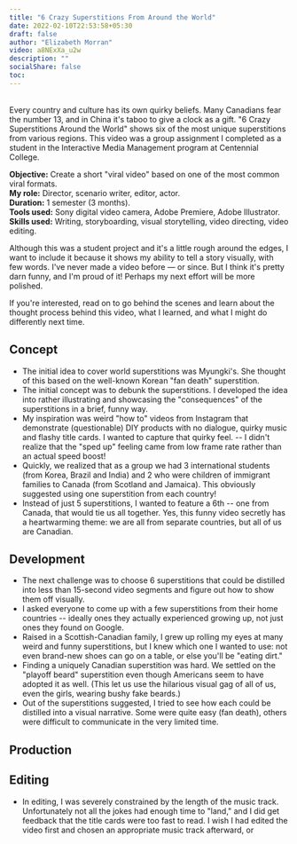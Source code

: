 ```yaml
---
title: "6 Crazy Superstitions From Around the World"
date: 2022-02-10T22:53:58+05:30
draft: false
author: "Elizabeth Morran"
video: a8NExXa_u2w
description: ""
socialShare: false
toc: 
---
```

&nbsp;  
Every country and culture has its own quirky beliefs. Many Canadians fear the number 13, and in China it's taboo to give a clock as a gift. "6 Crazy Superstitions Around the World" shows six of the most unique superstitions from various regions. This video was a group assignment I completed as a student in the Interactive Media Management program at Centennial College.

**Objective:** Create a short "viral video" based on one of the most common viral formats.  
**My role:** Director, scenario writer, editor, actor.  
**Duration:** 1 semester (3 months).  
**Tools used:** Sony digital video camera, Adobe Premiere, Adobe Illustrator.  
**Skills used:** Writing, storyboarding, visual storytelling, video directing, video editing.  

Although this was a student project and it's a little rough around the edges, I want to include it because it shows my ability to tell a story visually, with few words. I've never made a video before &mdash; or since. But I think it's pretty darn funny, and I'm proud of it! Perhaps my next effort will be more polished.

If you're interested, read on to go behind the scenes and learn about the thought process behind this video, what I learned, and what I might do differently next time. 

## Concept

- The initial idea to cover world superstitions was Myungki's. She thought of this based on the well-known Korean "fan death" superstition.
- The initial concept was to debunk the superstitions. I developed the idea into rather illustrating and showcasing the "consequences" of the superstitions in a brief, funny way.
- My inspiration was weird "how to" videos from Instagram that demonstrate (questionable) DIY products with no dialogue, quirky music and flashy title cards. I wanted to capture that quirky feel. 
-- I didn't realize that the "sped up" feeling came from low frame rate rather than an actual speed boost!
- Quickly, we realized that as a group we had 3 international students (from Korea, Brazil and India) and 2 who were children of immigrant families to Canada (from Scotland and Jamaica). This obviously suggested using one superstition from each country!
- Instead of just 5 superstitions, I wanted to feature a 6th -- one from Canada, that would tie us all together. Yes, this funny video secretly has a heartwarming theme: we are all from separate countries, but all of us are Canadian.

## Development

- The next challenge was to choose 6 superstitions that could be distilled into less than 15-second video segments and figure out how to show them off visually.
- I asked everyone to come up with a few superstitions from their home countries -- ideally ones they actually experienced growing up, not just ones they found on Google.
- Raised in a Scottish-Canadian family, I grew up rolling my eyes at many weird and funny superstitions, but I knew which one I wanted to use: not even brand-new shoes can go on a table, or else you'll be "eating dirt." 
- Finding a uniquely Canadian superstition was hard. We settled on the "playoff beard" superstition even though Americans seem to have adopted it as well. (This let us use the hilarious visual gag of all of us, even the girls, wearing bushy fake beards.)
- Out of the superstitions suggested, I tried to see how each could be distilled into a visual narrative. Some were quite easy (fan death), others were difficult to communicate in the very limited time.

## Production

## Editing
- In editing, I was severely constrained by the length of the music track. Unfortunately not all the jokes had enough time to "land," and I did get feedback that the title cards were too fast to read. I wish I had edited the video first and chosen an appropriate music track afterward, or 